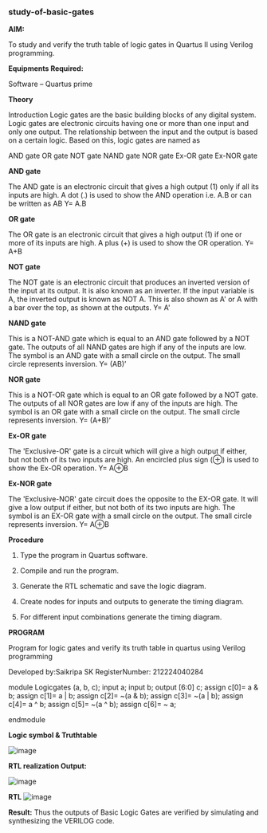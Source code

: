 ### study-of-basic-gates

**AIM:** 

To study and verify the truth table of logic gates in Quartus II using Verilog programming.

**Equipments Required:**

Software – Quartus prime 

**Theory**

Introduction Logic gates are the basic building blocks of any digital system. Logic gates are electronic circuits having one or more than one input and only one output. The relationship between the input and the output is based on a certain logic. Based on this, logic gates are named as

AND gate OR gate NOT gate NAND gate NOR gate Ex-OR gate Ex-NOR gate

**AND gate**

The AND gate is an electronic circuit that gives a high output (1) only if all its inputs are high. A dot (.) is used to show the AND operation i.e. A.B or can be written as AB
Y= A.B

**OR gate** 

The OR gate is an electronic circuit that gives a high output (1) if one or more of its inputs are high. A plus (+) is used to show the OR operation.
Y= A+B

**NOT gate**

The NOT gate is an electronic circuit that produces an inverted version of the input at its output. It is also known as an inverter. If the input variable is A, the inverted output is known as NOT A. This is also shown as A' or A with a bar over the top, as shown at the outputs.
Y= A'

**NAND gate**

This is a NOT-AND gate which is equal to an AND gate followed by a NOT gate. The outputs of all NAND gates are high if any of the inputs are low. The symbol is an AND gate with a small circle on the output. The small circle represents inversion.
Y= (AB)’

**NOR gate**

This is a NOT-OR gate which is equal to an OR gate followed by a NOT gate. The outputs of all NOR gates are low if any of the inputs are high. The symbol is an OR gate with a small circle on the output. The small circle represents inversion.
Y= (A+B)’

**Ex-OR gate**

The 'Exclusive-OR' gate is a circuit which will give a high output if either, but not both of its two inputs are high. An encircled plus sign (⊕) is used to show the Ex-OR operation.
Y= A⊕B

**Ex-NOR gate**

The 'Exclusive-NOR' gate circuit does the opposite to the EX-OR gate. It will give a low output if either, but not both of its two inputs are high. The symbol is an EX-OR gate with a small circle on the output. The small circle represents inversion.
Y= A⊕B

**Procedure** 

1.	Type the program in Quartus software.

2.	Compile and run the program.

3.	Generate the RTL schematic and save the logic diagram.

4.	Create nodes for inputs and outputs to generate the timing diagram.

5.	For different input combinations generate the timing diagram.


**PROGRAM**

Program for logic gates and verify its truth table in quartus using Verilog programming

 Developed by:Saikripa SK 
 RegisterNumber: 212224040284
  
  module Logicgates (a, b, c);
 input a;
 input b;
 output [6:0] c; 
assign c[0]= a & b;
assign c[1]= a | b;
assign c[2]= ~(a & b);
assign c[3]= ~(a | b);
assign c[4]= a ^ b;
assign c[5]= ~(a ^ b);
assign c[6]= ~ a;

endmodule
 
**Logic symbol & Truthtable**

![image](https://github.com/user-attachments/assets/9f66513b-5df9-4a35-996c-f55e7e53c7cf)

**RTL realization Output:** 

![image](https://github.com/user-attachments/assets/24de32ab-4406-46d7-b3cc-c1a0ce78d01b)

**RTL**
![image](https://github.com/user-attachments/assets/d2fcaf97-9053-4e66-95b1-542926935903)

**Result:**
Thus the outputs of Basic Logic Gates are verified by simulating and synthesizing the VERILOG code.


